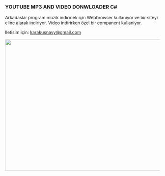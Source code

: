 <h3> YOUTUBE MP3 AND VIDEO DONWLOADER C# </h3>

Arkadaslar program müzik indirmek için Webbrowser kullaniyor ve bir siteyi eline alarak indiriyor. Video indirirken özel bir companent kullaniyor.

Iletisim için: karakusnavy@gmail.com

<p style="text-align: center;"><img src="https://i.hizliresim.com/jWryOL.png" alt="" width="751" height="427" /></p>
